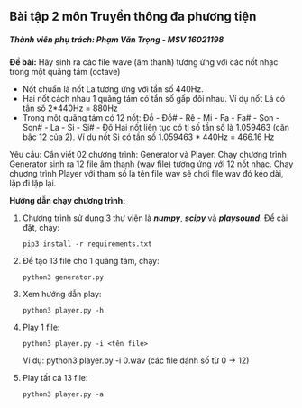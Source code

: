 ## Bài tập 2 môn Truyền thông đa phương tiện
##### Thành viên phụ trách: Phạm Văn Trọng - MSV 16021198

**Đề bài:** 
Hãy sinh ra các file wave (âm thanh) tương ứng với các nốt nhạc trong một quãng tám (octave)
- Nốt chuẩn là nốt La tương ứng với tần số 440Hz.
- Hai nốt cách nhau 1 quãng tám có tần số gấp đôi nhau. Ví dụ nốt Lá có tần số 2*440Hz = 880Hz
- Trong một quãng tám có 12 nốt: Đồ - Đồ# - Rê - Mi - Fa - Fa# - Son - Son# - La - Si - Si# - Đô
Hai nốt liên tục có tỉ số tần số là 1.059463 (căn bậc 12 của 2). Ví dụ nốt Si có tần số 1.059463 * 440Hz = 466.16 Hz

Yêu cầu: Cần viết 02 chương trình: Generator và Player. Chạy chương trình Generator sinh ra 12 file âm thanh (wav file) tương ứng với 12 nốt nhạc. Chạy chương trình Player với tham số là tên file wav sẽ chơi file wav đó kéo dài, lặp đi lặp lại.

**Hướng dẫn chạy chương trình:**
1. Chương trình sử dụng 3 thư viện là _**numpy**_, **_scipy_** và **_playsound_**. Để cài đặt, chạy:
    
    ```pip3 install -r requirements.txt```
    
   
2. Để tạo 13 file cho 1 quãng tám, chạy:
    
     ```python3 generator.py```

3. Xem hướng dẫn play:

    ```python3 player.py -h```

4. Play 1 file:
    
    ```python3 player.py -i <tên file>```
    
    Ví dụ: python3 player.py -i 0.wav (các file đánh số từ 0 -> 12)
    
5. Play tất cả 13 file:

    ```python3 player.py -a```
    
